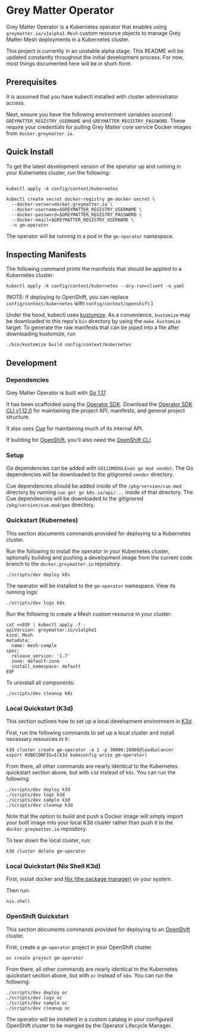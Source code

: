 # Grey Matter Operator

Grey Matter Operator is a Kubernetes operator that enables using `greymatter.io/v1alpha1.Mesh`
custom resource objects to manage Grey Matter Mesh deployments in a Kubernetes cluster.

This project is currently in an unstable alpha stage. This README will be updated constantly
throughout the initial development process. For now, most things documented here will be in
short-form.

## Prerequisites

It is assumed that you have kubectl installed with cluster administrator access.

Next, ensure you have the following environment variables sourced: `GREYMATTER_REGISTRY_USERNAME` and
`GREYMATTER_REGISTRY_PASSWORD`. These require your credentials for pulling Grey Matter core service
Docker images from `docker.greymatter.io`.

## Quick Install

To get the latest development version of the operator up and running in your Kubernetes cluster, run
the following:

```

kubectl apply -k config/context/kubernetes

kubectl create secret docker-registry gm-docker-secret \
  --docker-server=docker.greymatter.io \
  --docker-username=$GREYMATTER_REGISTRY_USERNAME \
  --docker-password=$GREYMATTER_REGISTRY_PASSWORD \
  --docker-email=$GREYMATTER_REGISTRY_USERNAME \
  -n gm-operator
```

The operator will be running in a pod in the `gm-operator` namespace.

## Inspecting Manifests

The following command prints the manifests that should be applied to a Kubernetes cluster:

```
kubectl apply -k config/context/kubernetes --dry-run=client -o yaml
```

(NOTE: If deploying to OpenShift, you can replace `config/context/kubernetes` with
`config/context/openshift`.)

Under the hood, kubectl uses [kustomize](https://kustomize.io). As a convenience, `kustomize` may be
downloaded to this repo's `bin` directory by using the `make kustomize` target. To generate the raw
manifests that can be piped into a file after downloading kustomize, run

```
./bin/kustomize build config/context/kubernetes
```

## Development

### Dependencies

Grey Matter Operator is built with [Go 1.17](https://golang.org/dl/).

It has been scaffolded using the [Operator SDK](https://sdk.operatorframework.io). Download the
[Operator SDK CLI v1.12.0](https://sdk.operatorframework.io/docs/installation/) for maintaining the
project API, manifests, and general project structure.

It also uses [Cue](https://cuelang.org/docs/install/) for maintaining much of its internal API.

If building for
[OpenShift](https://www.redhat.com/en/technologies/cloud-computing/openshift/container-platform),
you'll also need the [OpenShift
CLI](https://mirror.openshift.com/pub/openshift-v4/x86_64/clients/ocp/).

### Setup

Go dependencies can be added with `GO111MODULE=on go mod vendor`. The Go dependencies will be
downloaded to the gitignored `vendor` directory.

Cue dependencies should be added inside of the `/pkg/version/cue.mod` directory by running `cue get
go k8s.io/api/...` inside of that directory. The Cue dependencies will be downloaded to the
gitignored `/pkg/version/cue.mod/gen` directory.

### Quickstart (Kubernetes)

This section documents commands provided for deploying to a Kubernetes cluster.

Run the following to install the operator in your Kubernetes cluster, optionally building and
pushing a development image from the current code branch to the `docker.greymatter.io` repository.

```
./scripts/dev deploy k8s
```

The operator will be installed to the `gm-operator` namespace. View its running logs:

```
./scripts/dev logs k8s
```

Run the following to create a Mesh custom resource in your cluster:

```
cat <<EOF | kubectl apply -f -
apiVersion: greymatter.io/v1alpha1
kind: Mesh
metadata:
  name: mesh-sample
spec:
  release_version: '1.7'
  zone: default-zone
  install_namespace: default
EOF
```

To uninstall all components:

```
./scripts/dev cleanup k8s
```


### Local Quickstart (K3d)

This section outlines how to set up a local development environment in [K3d](https://k3d.io).

First, run the following commands to set up a local cluster and install necessary resources in it:

```
k3d cluster create gm-operator -a 1 -p 30000:10808@loadbalancer
export KUBECONFIG=$(k3d kubeconfig write gm-operator)
```

From there, all other commands are nearly identical to the Kubernetes quickstart section above, but
with `k3d` instead of `k8s`. You can run the following:

```
./scripts/dev deploy k3d
./scripts/dev logs k3d
./scripts/dev sample k3d
./scripts/dev cleanup k3d
```

Note that the option to build and push a Docker image will simply import your built image into your
local K3d cluster rather than push it to the `docker.greymatter.io` repository.

To tear down the local cluster, run:

```
k3d cluster delete gm-operator
```

### Local Quickstart (Nix Shell K3d)

First, install docker and [Nix (the package manager)](https://nixos.org/download.html) on your system.

Then run:

```
nix-shell
```

### OpenShift Quickstart

This section documents commands provided for deploying to an
[OpenShift](https://www.redhat.com/en/technologies/cloud-computing/openshift/container-platform)
cluster.

First, create a `gm-operator` project in your OpenShift cluster.

```
oc create project gm-operator
```

From there, all other commands are nearly identical to the Kubernetes quickstart section above, but
with `oc` instead of `k8s`. You can run the following:

```
./scripts/dev deploy oc
./scripts/dev logs oc
./scripts/dev sample oc
./scripts/dev cleanup oc
```

The operator will be installed in a custom catalog in your configured OpenShift cluster to be manged
by the Operator Lifecycle Manager.

